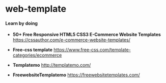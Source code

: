 # web-template

#### Learn by doing


- **50+ Free Responsive HTML5 CSS3 E-Commerce Website Templates**
  https://cssauthor.com/e-commerce-website-templates/
  
- **Free-css template**
  https://www.free-css.com/template-categories/ecommerce
  
- **Templatemo**
  http://templatemo.com/
  
- **FreewebsiteTemplatemo** 
  https://freewebsitetemplates.com/


